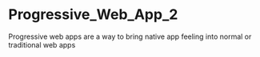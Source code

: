 # Progressive_Web_App_2
Progressive web apps are a way to bring native app feeling into normal or traditional web apps
